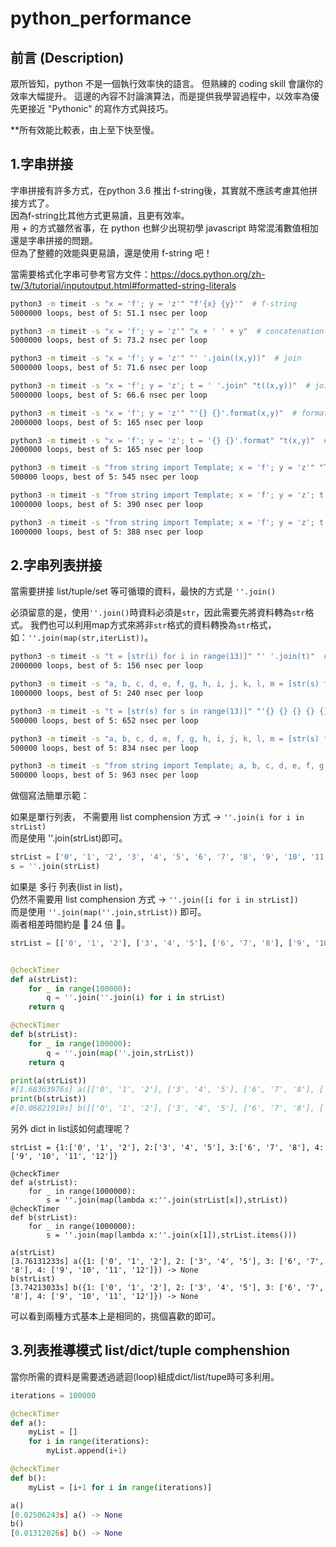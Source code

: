 # python_performance
## 前言 (Description)
眾所皆知，python 不是一個執行效率快的語言。
但熟練的 coding skill 會讓你的效率大幅提升。
這邊的內容不討論演算法，而是提供我學習過程中，以效率為優先更接近 "Pythonic" 的寫作方式與技巧。


**所有效能比較表，由上至下快至慢。  




## 1.字串拼接

字串拼接有許多方式，在python 3.6 推出 f-string後，其實就不應該考慮其他拼接方式了。  
因為f-string比其他方式更易讀，且更有效率。  
用 + 的方式雖然省事，在 python 也鮮少出現初學 javascript 時常混淆數值相加還是字串拼接的問題。  
但為了整體的效能與更易讀，還是使用 f-string 吧！  
  
當需要格式化字串可參考官方文件：https://docs.python.org/zh-tw/3/tutorial/inputoutput.html#formatted-string-literals

```bash
python3 -m timeit -s "x = 'f'; y = 'z'" "f'{x} {y}'"  # f-string
5000000 loops, best of 5: 51.1 nsec per loop

python3 -m timeit -s "x = 'f'; y = 'z'" "x + ' ' + y"  # concatenation
5000000 loops, best of 5: 73.2 nsec per loop

python3 -m timeit -s "x = 'f'; y = 'z'" "' '.join((x,y))"  # join
5000000 loops, best of 5: 71.6 nsec per loop

python3 -m timeit -s "x = 'f'; y = 'z'; t = ' '.join" "t((x,y))"  # join2
5000000 loops, best of 5: 66.6 nsec per loop

python3 -m timeit -s "x = 'f'; y = 'z'" "'{} {}'.format(x,y)"  # format
2000000 loops, best of 5: 165 nsec per loop

python3 -m timeit -s "x = 'f'; y = 'z'; t = '{} {}'.format" "t(x,y)"  # format2
2000000 loops, best of 5: 165 nsec per loop

python3 -m timeit -s "from string import Template; x = 'f'; y = 'z'" "Template('$x $y').substitute(x=x, y=y)"  # template string
500000 loops, best of 5: 545 nsec per loop

python3 -m timeit -s "from string import Template; x = 'f'; y = 'z'; t = Template('$x $y')" "t.substitute(x=x, y=y)"  # template string2
1000000 loops, best of 5: 390 nsec per loop

python3 -m timeit -s "from string import Template; x = 'f'; y = 'z'; t = Template('$x $y').substitute" "t(x=x, y=y)"  # template string3
1000000 loops, best of 5: 388 nsec per loop
```

## 2.字串列表拼接
當需要拼接 list/tuple/set 等可循環的資料，最快的方式是 ```''.join()``` 

必須留意的是，使用```''.join()```時資料必須是```str```，因此需要先將資料轉為```str```格式。
我們也可以利用map方式來將非```str```格式的資料轉換為```str```格式，如：```''.join(map(str,iterList))```。

```bash
python3 -m timeit -s "t = [str(i) for i in range(13)]" "' '.join(t)"  # join
2000000 loops, best of 5: 156 nsec per loop

python3 -m timeit -s "a, b, c, d, e, f, g, h, i, j, k, l, m = [str(s) for s in range(13)]" "f'{a} {b} {c} {d} {e} {f} {g} {h} {i} {j} {k} {l} {m}'"  # f-string
1000000 loops, best of 5: 240 nsec per loop

python3 -m timeit -s "t = [str(s) for s in range(13)]" "'{} {} {} {} {} {} {} {} {} {} {} {} {}'.format(*t)"  # format
500000 loops, best of 5: 652 nsec per loop

python3 -m timeit -s "a, b, c, d, e, f, g, h, i, j, k, l, m = [str(s) for s in range(13)]" "a + ' ' + b + ' ' + c + ' ' + d + ' ' + e + ' ' + f + ' ' + g + ' ' + h + ' ' + i + ' ' + j + ' ' + k + ' ' + l + ' ' + m"  # concat
500000 loops, best of 5: 834 nsec per loop

python3 -m timeit -s "from string import Template; a, b, c, d, e, f, g, h, i, j, k, l, m = [str(s) for s in range(13)]" "Template('$a $b $c $d $e $f $g $h $i $j $k $l $m').substitute(a=a, b=b, c=c, d=d, e=e, f=f, g=g, h=h, i=i, j=j, k=k, l=l, m=m)"  # template string
500000 loops, best of 5: 963 nsec per loop
```
做個寫法簡單示範：  
  
  

如果是單行列表，
不需要用 list comphension 方式 -> ```''.join(i for i in strList)```  
而是使用 ''.join(strList)即可。  
```python
strList = ['0', '1', '2', '3', '4', '5', '6', '7', '8', '9', '10', '11', '12']
s = ''.join(strList)
```
如果是 多行 列表(list in list)，  
仍然不需要用 list comphension 方式 -> ```''.join([i for i in strList])```  
而是使用 ```''.join(map(''.join,strList))``` 即可。  
兩者相差時間約是 &#x1F538; 24 倍 &#x1F538;。

 
```python
strList = [['0', '1', '2'], ['3', '4', '5'], ['6', '7', '8'], ['9', '10', '11', '12']]


@checkTimer
def a(strList):
    for _ in range(100000):
        q = ''.join(''.join(i) for i in strList)
    return q

@checkTimer
def b(strList):
    for _ in range(100000):
        q = ''.join(map(''.join,strList))
    return q

print(a(strList))
#[1.68363976s] a([['0', '1', '2'], ['3', '4', '5'], ['6', '7', '8'], ['9', '10', '11', '12']]) -> 0123456789101112
print(b(strList))
#[0.06821919s] b([['0', '1', '2'], ['3', '4', '5'], ['6', '7', '8'], ['9', '10', '11', '12']]) -> 0123456789101112
```
另外 dict in list該如何處理呢？
```
strList = {1:['0', '1', '2'], 2:['3', '4', '5'], 3:['6', '7', '8'], 4:['9', '10', '11', '12']}

@checkTimer
def a(strList):
    for _ in range(1000000):
        s = ''.join(map(lambda x:''.join(strList[x]),strList))
@checkTimer
def b(strList):
    for _ in range(1000000):
        s = ''.join(map(lambda x:''.join(x[1]),strList.items()))

a(strList)
[3.76131233s] a({1: ['0', '1', '2'], 2: ['3', '4', '5'], 3: ['6', '7', '8'], 4: ['9', '10', '11', '12']}) -> None
b(strList)
[3.74213033s] b({1: ['0', '1', '2'], 2: ['3', '4', '5'], 3: ['6', '7', '8'], 4: ['9', '10', '11', '12']}) -> None
```
可以看到兩種方式基本上是相同的，挑個喜歡的即可。

## 3.列表推導模式 list/dict/tuple comphenshion
當你所需的資料是需要透過遞迴(loop)組成dict/list/tupe時可多利用。
```python
iterations = 100000

@checkTimer
def a():
    myList = []
    for i in range(iterations):
        myList.append(i+1)

@checkTimer        
def b():
    myList = [i+1 for i in range(iterations)]

a()
[0.02506243s] a() -> None
b()
[0.01312026s] b() -> None
```

